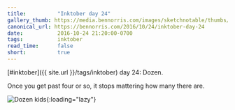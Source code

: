 ```yaml
---
title:          "Inktober day 24"
gallery_thumb: https://media.bennorris.com/images/sketchnotable/thumbs/inktober-day-24.jpg
canonical_url: https://bennorris.com/2016/10/24/inktober-day-24
date:           2016-10-24 21:20:00-0700
tags:           inktober
read_time:      false
short:          true
---
```

[#inktober]({{ site.url }}/tags/inktober) day 24: Dozen.

Once you get past four or so, it stops mattering how many there are.

![Dozen kids](https://media.bennorris.com/images/sketchnotable/inktober-2016/inktober-day-24.jpg){:loading="lazy"}
